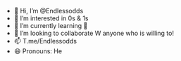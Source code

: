 - 👋 Hi, I’m @Endlessodds
- 👀 I’m interested in 0s & 1s
- 🌱 I’m currently learning 🐍
- 💞️ I’m looking to collaborate W anyone who is willing to!
- 📫 T.me/Endlessodds
- 😄 Pronouns: He

<!---
Endlessodds/Endlessodds is a ✨ special ✨ repository because its `README.md` (this file) appears on your GitHub profile.
You can click the Preview link to take a look at your changes.
--->
